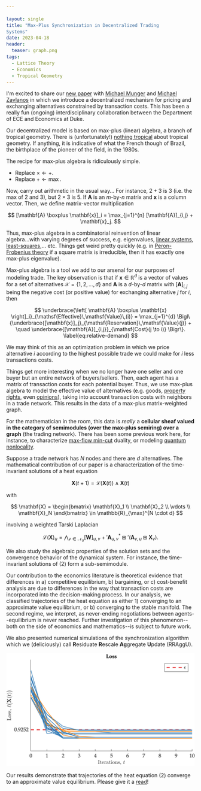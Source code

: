 ```yaml
---

layout: single
title: "Max-Plus Synchronization in Decentralized Trading
Systems"
date: 2023-04-18
header:  
  teaser: graph.png
tags:
  - Lattice Theory
  - Economics
  - Tropical Geometry
---
```


I'm excited to share our [new paper](https://arxiv.org/pdf/2304.00210.pdf) with [Michael Munger](http://www.michaelmunger.com) and [Michael Zavlanos](https://www.michaelmzavlanos.org) in which we introduce a decentralized mechanism for pricing and exchanging alternatives constrained by transaction costs. This has been a really fun (ongoing) interdisciplinary collaboration between the Department of ECE and Economics at Duke.

Our decentralized model is based on max-plus (linear) algebra, a branch of tropical geometry. There is (unfortunately!) [nothing tropical](https://mathoverflow.net/questions/76189/whats-tropical-about-tropical-algebra) about tropical geometry. If anything, it is indicative of what the French though of Brazil, the birthplace of the pioneer of the field, in the 1980s.

The recipe for max-plus algebra is ridiculously simple.

* Replace $\times \leftarrow +$.
* Replace $+ \leftarrow \max$.

Now, carry out arithmetic in the usual way... For instance, $2 + 3$ is $3$ (i.e. the max of $2$ and $3$), but $2 \times 3$ is  $5$. If $\mathbf{A}$ is an $m$-by-$n$ matrix and $\mathbf{x}$ is a column vector. Then, we define matrix-vector multiplication

$$
  [\mathbf{A} \boxplus \mathbf{x}]_i = \max_{j=1}^{n} [\mathbf{A}]_{i,j} + \mathbf{x}_j.
$$

Thus, max-plus algebra in a combinatorial reinvention of linear algebra...with varying degrees of success, e.g. eigenvalues, [linear systems](https://link.springer.com/article/10.1007/s10626-019-00294-w), [least-squares](https://ieeexplore.ieee.org/document/9394420),... etc. Things get weird pretty quickly (e.g. in [Peron-Frobenius theory](http://www.cmap.polytechnique.fr/~gaubert/PAPERS/gaubert-code2007.pdf) if a square matrix is irreducible, then it has exactly one max-plus eigenvalue).

Max-plus algebra is a tool we add to our arsenal for our purposes of modeling trade. The key observation is that if $\mathbf{x} \in \mathbb{R}^d$ is a vector of values for a set of alternatives $\mathcal{X} = \{ 1, 2, \dots, d \}$ and $\mathbf{A}$ is a $d$-by-$d$ matrix with $[\mathbf{A}]_{i,j}$ being the negative cost (or positive value) for exchanging alternative $j$ for $i$, then

$$
    \underbrace{\left[ \mathbf{A} \boxplus \mathbf{x} \right]_i}_{\mathsf{Effective}\,\mathsf{Value}\,(i)} = \max_{j=1}^{d} \Bigl\{\underbrace{[\mathbf{x}]_j}_{\mathsf{Reservation}\,\mathsf{Value}(j)} + \quad \underbrace{[\mathbf{A}]_{i,j}}_{\mathsf{Cost}(j \to i)} \Bigr\}. \label{eq:relative-demand}
$$

We may think of this as an optimization problem in which we price alternative $i$ according to the highest possible trade we could make for $i$ less transactions costs.

Things get more interesting when we no longer have one seller and one buyer but an entire network of buyers/sellers. Then, each agent has a matrix of transaction costs for each potential buyer. Thus, we use max-plus algebra to model the effective value of alternatives (e.g. goods, [property rights](https://www.aier.org/article/manners-the-coase-theorem-and-a-park-bench-in-london/), even [opinions](https://arxiv.org/pdf/2005.12798.pdf)), taking into account transaction costs with neighbors in a trade network. This results in the data of a max-plus matrix-weighted graph.

For the mathematician in the room, this data is *really* a **cellular sheaf valued in the category of semimodules (over the max-plus semiring) over a graph** (the trading network). There has been some previous work here, for instance, to characterize [max-flow min-cut](https://arxiv.org/pdf/1409.6712.pdf) duality, or modeling [quantum nonlocality](https://arxiv.org/pdf/2104.11411.pdf).

Suppose a trade network has $N$ nodes and there are $d$ alternatives. The mathematical contribution of our paper is a characterization of the time-invariant solutions of a heat equation

$$
 \mathbf{X}(t+1) = \mathcal{L} \left( \mathbf{X}(t) \right) \wedge \mathbf{X}(t)
$$

with

$$
\mathbf{X} = \begin{bmatrix}  \mathbf{X}_1 \\ \mathbf{X}_2 \\ \vdots \\  \mathbf{X}_N \end{bmatrix} \in \mathbb{R}_{\max}^{N \cdot d}
$$

involving a weighted Tarski Laplacian

$$
        \mathcal{L}(\mathbf{X})_u = \bigwedge_{v \in \mathcal{N}_u} [\mathbf{W}]_{u,v} +' \mathbf{A}^{\ast}_{u,v} \boxplus' \left( \mathbf{A}_{v,u} \boxplus \mathbf{X}_v \right).
$$


We also study the algebraic properties of the solution sets and the convergence behavior of the dynamical system. For instance, the time-invariant solutions of (2) form a sub-semimodule.

Our contribution to the economics literature is theoretical evidence that differences in a) competitive equilibrium, b) bargaining, or c) cost-benefit analysis are due to differences in the way that transaction costs are incorporated into the decision-making process. In our analysis, we classified trajectories of the heat equation as either 1) converging to an approximate value equilibrium, or b) converging to the stable manifold. The second regime, we interpret, as never-ending negotiations between agents--equilibrium is never reached. Further investigation of this phenomenon--both on the side of economics and mathematics--is subject to future work.


We also presented numerical simulations of the synchronization algorithm which we (deliciously) call **R**esiduate **R**escale **Ag**gregate **U**pdate (RRAggU).

![](../images/loss.png)


Our results demonstrate that trajectories of the heat equation (2) converge to an approximate value equilibrium. Please give it a [read](https://arxiv.org/pdf/2304.00210.pdf)!
